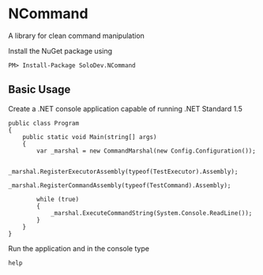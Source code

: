 # NCommand

A library for clean command manipulation

Install the NuGet package using
```
PM> Install-Package SoloDev.NCommand
```

## Basic Usage

Create a .NET console application capable of running .NET Standard 1.5

```
public class Program
{
    public static void Main(string[] args)
    {
        var _marshal = new CommandMarshal(new Config.Configuration());

        _marshal.RegisterExecutorAssembly(typeof(TestExecutor).Assembly);
        _marshal.RegisterCommandAssembly(typeof(TestCommand).Assembly);

        while (true)
        {
            _marshal.ExecuteCommandString(System.Console.ReadLine());
        }
    }
}
```

Run the application and in the console type

```
help
```
